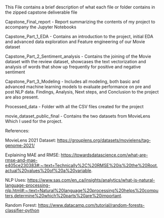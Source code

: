 This File contains a brief description of what each file or folder contains in the zipped capstone deliverable file

Capstone_Final_report - Report summarizing the contents of my project to accompany the Jupyter Notebooks

Capstone_Part_1_EDA - Contains an introduction to the project, initial EDA and advanced data exploration and Feature engineering of our Movie dataset

Capstone_Part_2_Sentiment_analysis - Contains the joining of the Movie dataset with the review dataset, showcases the text vectorization and analysis of words that show up frequently for positive and negative sentiment

Capstone_Part_3_Modeling - Includes all modeling, both basic and advanced machine learning models to evaluate performance on pre and post NLP data. Findings, Analysis, Next steps, and Conclusion to the project are also present.

Processed_data - Folder with all the CSV files created for the project

movie_dataset_public_final - Contains the two datasets from MovieLens Which I used for the project.

References: 

MovieLens 2021 Dataset: https://grouplens.org/datasets/movielens/tag-genome-2021/

Explaining MAE and RMSE: https://towardsdatascience.com/what-are-rmse-and-mae-e405ce230383#:~:text=Technically%2C%20RMSE%20is%20the%20Root,actual%20values%20of%20a%20variable.

NLP Uses: https://www.sas.com/en_ca/insights/analytics/what-is-natural-language-processing-nlp.html#:~:text=Natural%20language%20processing%20helps%20computers,determine%20which%20parts%20are%20important.


Random Forest: https://www.datacamp.com/tutorial/random-forests-classifier-python